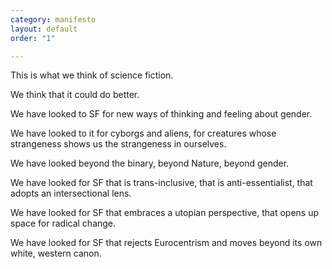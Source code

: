 ```yaml
---
category: manifesto
layout: default
order: "1"

---
```

This is what we think of science fiction.

We think that it could do better.

We have looked to SF for new ways of thinking and feeling about gender.

We have looked to it for cyborgs and aliens, for creatures whose strangeness shows us the strangeness in ourselves.

We have looked beyond the binary, beyond Nature, beyond gender.

We have looked for SF that is trans-inclusive, that is anti-essentialist, that adopts an intersectional lens.

We have looked for SF that embraces a utopian perspective, that opens up space for radical change.

We have looked for SF that rejects Eurocentrism and moves beyond its own white, western canon.
